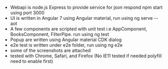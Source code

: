 - Webapi is node.js Express to provide service for json respond npm start using port 3000
- UI is written in Angular 7 using Angular material, run using ng serve --aot
- A few components are scripted with unit test i.e AppComponent, BooksComponent, FilterPipe. run using ng test
- Popup are written using Angular material CDK dialog
- e2e test is written under e2e folder, run using ng e2e
- some of the screenshots are attached
- tested with Chrome, Safari, and Firefox (No IE11 tested if needed polyfill need to enable first)

